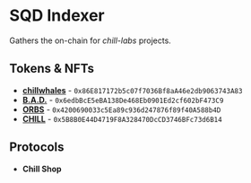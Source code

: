# SQD Indexer

Gathers the on-chain for _chill-labs_ projects.

## Tokens & NFTs

- [**chillwhales**](https://explorer.execution.mainnet.lukso.network/address/0x86E817172b5c07f7036Bf8aA46e2db9063743A83) - `0x86E817172b5c07f7036Bf8aA46e2db9063743A83`
- [**B.A.D.**](https://explorer.execution.mainnet.lukso.network/address/0x6edbBcE5eBA138De468Eb0901Ed2cf602bF473C9) - `0x6edbBcE5eBA138De468Eb0901Ed2cf602bF473C9`
- [**ORBS**](https://explorer.execution.mainnet.lukso.network/address/0x4200690033c5Ea89c936d247876f89f40A588b4D) - `0x4200690033c5Ea89c936d247876f89f40A588b4D`
- [**CHILL**](https://explorer.execution.mainnet.lukso.network/address/0x5B8B0E44D4719F8A328470DcCD3746BFc73d6B14) - `0x5B8B0E44D4719F8A328470DcCD3746BFc73d6B14`

## Protocols

- **Chill Shop**
